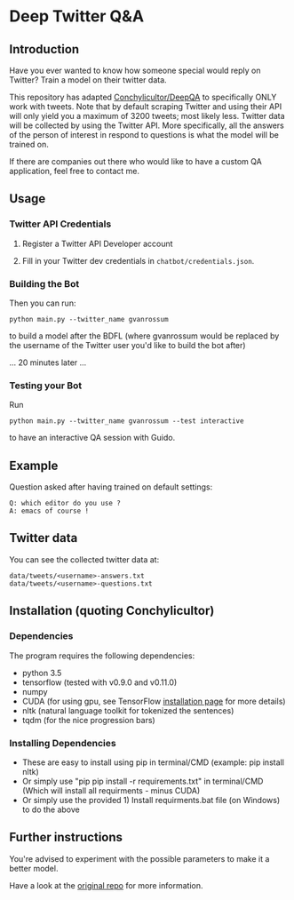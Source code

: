 # Deep Twitter Q&A

## Introduction

Have you ever wanted to know how someone special would reply on Twitter? Train a model on their twitter data.

This repository has adapted [Conchylicultor/DeepQA](https://github.com/Conchylicultor/DeepQA) to specifically ONLY work with tweets.
Note that by default scraping Twitter and using their API will only yield you a maximum of 3200 tweets; most likely less.
Twitter data will be collected by using the Twitter API. More specifically, all the answers of the person of interest in respond to questions is what the model will be trained on.


If there are companies out there who would like to have a custom QA application, feel free to contact me.

## Usage

### Twitter API Credentials
1) Register a Twitter API Developer account

3) Fill in your Twitter dev credentials in `chatbot/credentials.json`.

### Building the Bot
Then you can run:

    python main.py --twitter_name gvanrossum

to build a model after the BDFL (where gvanrossum would be replaced by the username of the Twitter user you'd like to build the bot after)

... 20 minutes later ...

### Testing your Bot
Run

    python main.py --twitter_name gvanrossum --test interactive

to have an interactive QA session with Guido.

## Example

Question asked after having trained on default settings:

    Q: which editor do you use ?
    A: emacs of course !

## Twitter data

You can see the collected twitter data at:

    data/tweets/<username>-answers.txt
    data/tweets/<username>-questions.txt

## Installation (quoting Conchylicultor)

### Dependencies
The program requires the following dependencies:

 * python 3.5
 * tensorflow (tested with v0.9.0 and v0.11.0)
 * numpy
 * CUDA (for using gpu, see TensorFlow [installation page](https://www.tensorflow.org/versions/master/get_started/os_setup.html#optional-install-cuda-gpus-on-linux) for more details)
 * nltk (natural language toolkit for tokenized the sentences)
 * tqdm (for the nice progression bars)

### Installing Dependencies
 * These are easy to install using pip in terminal/CMD (example: pip install nltk)
 * Or simply use "pip pip install -r requirements.txt" in terminal/CMD (Which will install all requirments - minus CUDA)
 * Or simply use the provided 1) Install requirments.bat file (on Windows) to do the above

## Further instructions

You're advised to experiment with the possible parameters to make it a better model.

Have a look at the [original repo](https://github.com/Conchylicultor/DeepQA) for more information.
